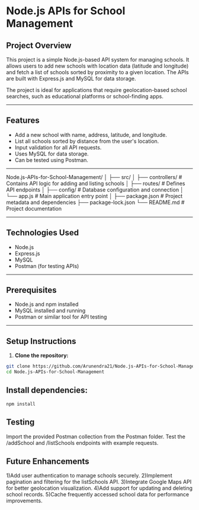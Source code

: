 # Node.js APIs for School Management

## Project Overview
This project is a simple Node.js-based API system for managing schools. It allows users to add new schools with location data (latitude and longitude) and fetch a list of schools sorted by proximity to a given location. The APIs are built with Express.js and MySQL for data storage.

The project is ideal for applications that require geolocation-based school searches, such as educational platforms or school-finding apps.

---

## Features
- Add a new school with name, address, latitude, and longitude.
- List all schools sorted by distance from the user's location.
- Input validation for all API requests.
- Uses MySQL for data storage.
- Can be tested using Postman.

---
Node.js-APIs-for-School-Management/
│
├── src/
│   ├── controllers/       # Contains API logic for adding and listing schools
│   ├── routes/            # Defines API endpoints
│   ├── config/            # Database configuration and connection
│   └── app.js             # Main application entry point
│
├── package.json            # Project metadata and dependencies
├── package-lock.json
└── README.md               # Project documentation



---

## Technologies Used
- Node.js
- Express.js
- MySQL
- Postman (for testing APIs)

---

## Prerequisites
- Node.js and npm installed
- MySQL installed and running
- Postman or similar tool for API testing

---

## Setup Instructions

1. **Clone the repository:**
```bash
git clone https://github.com/Arunendra21/Node.js-APIs-for-School-Management.git
cd Node.js-APIs-for-School-Management
```
## Install dependencies:
```
npm install
```

## Testing

Import the provided Postman collection from the Postman folder.
Test the /addSchool and /listSchools endpoints with example requests.

## Future Enhancements

1)Add user authentication to manage schools securely.
2)Implement pagination and filtering for the listSchools API.
3)Integrate Google Maps API for better geolocation visualization.
4)Add support for updating and deleting school records.
5)Cache frequently accessed school data for performance improvements.

